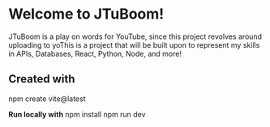 
# Welcome to JTuBoom!

JTuBoom is a play on words for YouTube, since this project revolves around uploading to yoThis is a project that will be built upon to represent my skills in APIs, Databases, React, Python, Node, and more!

## Created with

npm create vite@latest

**Run locally with**
npm install
npm run dev